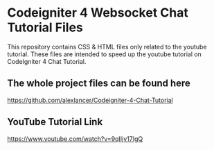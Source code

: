 # Codeigniter 4 Websocket Chat Tutorial Files
This repository contains CSS & HTML files only related to the youtube tutorial. These files are intended to speed up the youtube tutorial on CodeIgniter 4 Chat Tutorial.

## The whole project files can be found here
https://github.com/alexlancer/Codeigniter-4-Chat-Tutorial

## YouTube Tutorial Link
https://www.youtube.com/watch?v=9qIIjv17IgQ
